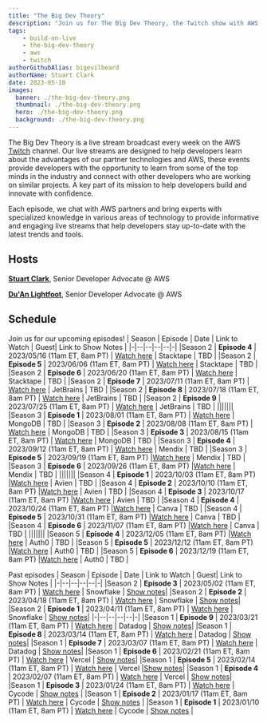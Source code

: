 ```yaml
---
title: "The Big Dev Theory"
description: "Join us for The Big Dev Theory, the Twitch show with AWS partners with specialized knowledge in various areas of technology to provide informative and engaging live streams that help developers stay up-to-date with the latest trends and tools"
tags:
    - build-on-live
    - the-big-dev-theory
    - aws
    - twitch
authorGithubAlias: bigevilbeard
authorName: Stuart Clark
date: 2023-05-10
images:
  banner: ./the-big-dev-theory.png
  thumbnail: ./the-big-dev-theory.png
  hero: ./the-big-dev-theory.png
  background: ./the-big-dev-theory.png
---
```


 The Big Dev Theory is a live stream broadcast every week on the AWS [Twitch](https://twitch.tv/aws) channel. Our live streams are designed to help developers learn about the advantages of our partner technologies and AWS, these events provide developers with the opportunity to learn from some of the top minds in the industry and connect with other developers who are working on similar projects. A key part of its mission to help developers build and innovate with confidence.

Each episode, we chat with AWS partners and bring experts with specialized knowledge in various areas of technology to provide informative and engaging live streams that help developers stay up-to-date with the latest trends and tools.


## Hosts

[**Stuart Clark**](https://twitter.com/bigevilbeard), Senior Developer Advocate @ AWS

[**Du'An Lightfoot**](https://twitter.com/labeveryday), Senior Developer Advocate @ AWS


## Schedule


Join us for our upcoming episodes!
| Season | Episode | Date | Link to Watch | Guest| Link to Show Notes |
|-|--|--|--|--|-|
|Season 2 | **Episode 4** | 2023/05/16 (11am ET, 8am PT) | [Watch here](https://www.twitch.tv/aws/) | Stacktape | TBD |
|Season 2 | **Episode 5** | 2023/06/06 (11am ET, 8am PT) | [Watch here](https://www.twitch.tv/aws/) | Stacktape | TBD |
|Season 2 | **Episode 6** | 2023/06/20 (11am ET, 8am PT) | [Watch here](https://www.twitch.tv/aws/) | Stacktape | TBD |
|Season 2 | **Episode 7** | 2023/07/11 (11am ET, 8am PT) | [Watch here](https://www.twitch.tv/aws/) | JetBrains | TBD |
|Season 2 | **Episode 8** | 2023/07/18 (11am ET, 8am PT) | [Watch here](https://www.twitch.tv/aws/) | JetBrains | TBD |
|Season 2 | **Episode 9** | 2023/07/25 (11am ET, 8am PT) | [Watch here](https://www.twitch.tv/aws/) | JetBrains | TBD |
|||||||
|Season 3 | **Episode 1** | 2023/08/01 (11am ET, 8am PT) | [Watch here](https://www.twitch.tv/aws/) | MongoDB  | TBD |
|Season 3 | **Episode 2** | 2023/08/08 (11am ET, 8am PT) | [Watch here](https://www.twitch.tv/aws/) | MongoDB  | TBD |
|Season 3 | **Episode 3** | 2023/08/15 (11am ET, 8am PT) | [Watch here](https://www.twitch.tv/aws/) | MongoDB | TBD |
|Season 3 | **Episode 4** | 2023/09/12 (11am ET, 8am PT) | [Watch here](https://www.twitch.tv/aws/) | Mendix | TBD |
|Season 3 | **Episode 5** | 2023/09/19 (11am ET, 8am PT) |[Watch here](https://www.twitch.tv/aws/) | Mendix | TBD |
|Season 3 | **Episode 6** | 2023/09/26 (11am ET, 8am PT) |[Watch here](https://www.twitch.tv/aws/) | Mendix | TBD |
|||||||
|Season 4 | **Episode 1** | 2023/10/03 (11am ET, 8am PT) |[Watch here](https://www.twitch.tv/aws/) | Avien | TBD |
|Season 4 | **Episode 2** | 2023/10/10 (11am ET, 8am PT) |[Watch here](https://www.twitch.tv/aws/) | Avien | TBD |
|Season 4 | **Episode 3** | 2023/10/17 (11am ET, 8am PT) |[Watch here](https://www.twitch.tv/aws/) | Avien | TBD |
|Season 4 | **Episode 4** | 2023/10/24 (11am ET, 8am PT) |[Watch here](https://www.twitch.tv/aws/) | Canva | TBD |
|Season 4 | **Episode 5** | 2023/10/31 (11am ET, 8am PT) |[Watch here](https://www.twitch.tv/aws/) | Canva | TBD |
|Season 4 | **Episode 6** | 2023/11/07 (11am ET, 8am PT) |[Watch here](https://www.twitch.tv/aws/) | Canva | TBD |
|||||||
|Season 5 | **Episode 4** | 2023/12/05 (11am ET, 8am PT) |[Watch here](https://www.twitch.tv/aws/) | Auth0 | TBD |
|Season 5 | **Episode 5** | 2023/12/12 (11am ET, 8am PT) |[Watch here](https://www.twitch.tv/aws/) | Auth0 | TBD |
|Season 5 | **Episode 6** | 2023/12/19 (11am ET, 8am PT) |[Watch here](https://www.twitch.tv/aws/) | Auth0 | TBD |

Past episodes
| Season | Episode | Date | Link to Watch | Guest| Link to Show Notes |
|-|--|--|--|--|-|
|Season 2 | **Episode 3** | 2023/05/02 (11am ET, 8am PT) | [Watch here](https://www.twitch.tv/videos/1810223487) | Snowflake | [Show notes](/livestreams/the-big-dev-theory/2023-05-02/)|
|Season 2 | **Episode 2** | 2023/04/18 (11am ET, 8am PT) | [Watch here](https://www.twitch.tv/videos/1797793882) | Snowflake | [Show notes](/livestreams/the-big-dev-theory/2023-04-18/)|
|Season 2 | **Episode 1** | 2023/04/11 (11am ET, 8am PT) | [Watch here](https://www.twitch.tv/videos/1791544011) | Snowflake | [Show notes](/livestreams/the-big-dev-theory/2023-04-11/)|
|-|--|--|--|--|-|
|Season 1 | **Episode 9** | 2023/03/21 (11am ET, 8am PT) | [Watch here](https://www.twitch.tv/videos/1777973888) | Datadog | [Show notes](/livestreams/the-big-dev-theory/2023-03-21/)|
|Season 1 | **Episode 8** | 2023/03/14 (11am ET, 8am PT) | [Watch here](https://www.twitch.tv/videos/1777964452) | Datadog | [Show notes](/livestreams/the-big-dev-theory/2023-03-14/)|
|Season 1 | **Episode 7** | 2023/03/07 (11am ET, 8am PT) | [Watch here](https://www.twitch.tv/videos/1777977174) | Datadog | [Show notes](/livestreams/the-big-dev-theory/2023-03-07/)|
|Season 1 | **Episode 6** | 2023/02/21 (11am ET, 8am PT) | [Watch here](https://www.twitch.tv/videos/1777986027) | Vercel | [Show notes](/livestreams/the-big-dev-theory/2023-02-21/)|
|Season 1 | **Episode 5** | 2023/02/14 (11am ET, 8am PT) | [Watch here](https://www.twitch.tv/videos/1777992194) | Vercel |[Show notes](/livestreams/the-big-dev-theory/2023-02-014/)|
|Season 1 | **Episode 4** | 2023/02/07 (11am ET, 8am PT) | [Watch here](https://www.twitch.tv/videos/1777989080) | Vercel | [Show notes](/livestreams/the-big-dev-theory/2023-02-07/)|
|Season 1 | **Episode 3** | 2023/01/24 (11am ET, 8am PT) | [Watch here](https://www.twitch.tv/videos/1778034293) | Cycode | [Show notes](/livestreams/the-big-dev-theory/2023-01-24/) |
|Season 1 | **Episode 2** | 2023/01/17 (11am ET, 8am PT) | [Watch here](https://www.twitch.tv/videos/1778034229) | Cycode | [Show notes](/livestreams/the-big-dev-theory/2023-01-17/) |
|Season 1 | **Episode 1** | 2023/01/10 (11am ET, 8am PT) | [Watch here](https://www.twitch.tv/videos/1778017615) | Cycode | [Show notes](/livestreams/the-big-dev-theory/2023-01-10/) |

